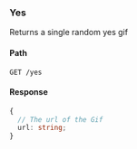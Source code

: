 ### Yes

Returns a single random yes gif

#### Path

```HTTP
GET /yes
```

#### Response

```ts
{
  // The url of the Gif
  url: string;
}
```
